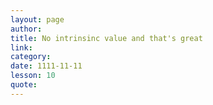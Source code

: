 ```yaml
---
layout: page
author: 
title: No intrinsinc value and that's great
link: 
category: 
date: 1111-11-11
lesson: 10
quote: 
---
```

